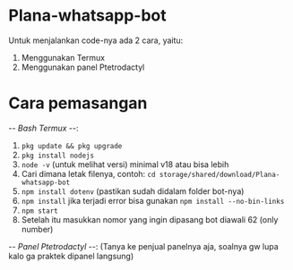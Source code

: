 # Plana-whatsapp-bot
Untuk menjalankan code-nya ada 2 cara, yaitu:
1. Menggunakan Termux
2. Menggunakan panel Ptetrodactyl

# Cara pemasangan 
-- *Bash Termux* --:
1. ```pkg update && pkg upgrade```
2. ```pkg install nodejs```
3. ```node -v``` (untuk melihat versi) minimal v18 atau bisa lebih
4. Cari dimana letak filenya, contoh: ```cd storage/shared/download/Plana-whatsapp-bot```
5. ```npm install dotenv``` (pastikan sudah didalam folder bot-nya) 
6. ```npm install``` jika terjadi error bisa gunakan ```npm install --no-bin-links```
7. ```npm start```
8. Setelah itu masukkan nomor yang ingin dipasang bot diawali 62 (only number) 

-- *Panel Ptetrodactyl* --:
(Tanya ke penjual panelnya aja, soalnya gw lupa kalo ga praktek dipanel langsung) 
